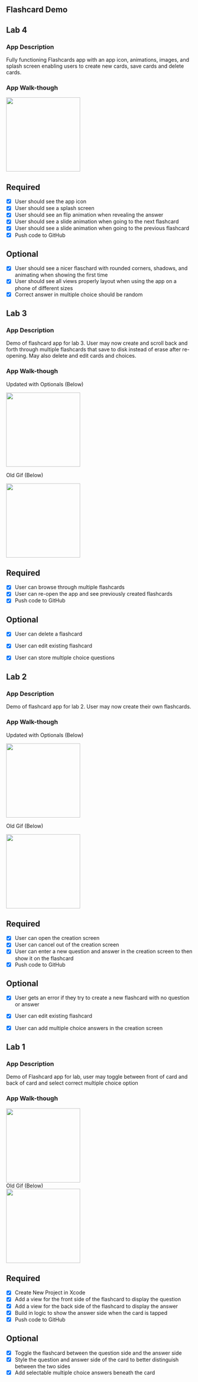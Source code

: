 ## Flashcard Demo

## Lab 4

### App Description
Fully functioning Flashcards app with an app icon, animations, images, and splash screen enabling users to create new cards, save cards and delete cards.

### App Walk-though

<img src="https://media.giphy.com/media/dZvMx8HP2ZYTtp0RAs/giphy.gif" width=200><br>

## Required
- [x] User should see the app icon 
- [x] User should see a splash screen
- [x] User should see an flip animation when revealing the answer
- [x] User should see a slide animation when going to the next flashcard
- [x] User should see a slide animation when going to the previous flashcard
- [x] Push code to GitHub
## Optional
- [x] User should see a nicer flaschard with rounded corners, shadows, and animating when showing the first time
- [x] User should see all views properly layout when using the app on a phone of different sizes
- [x] Correct answer in multiple choice should be random

## Lab 3

### App Description
Demo of flashcard app for lab 3. User may now create and scroll back and forth through multiple flashcards that save to disk instead of erase after re-opening. May also delete and edit cards and choices.

### App Walk-though

Updated with Optionals (Below)<br>

<img src="https://media.giphy.com/media/ch8DNZgyOszxW8Z0KK/giphy.gif" width=200><br>

Old Gif (Below)<br>

<img src="https://media.giphy.com/media/Jmai3r01SvwzjDUxio/giphy.gif" width=200><br>

## Required
- [x] User can browse through multiple flashcards
- [x] User can re-open the app and see previously created flashcards
- [x] Push code to GitHub
## Optional
- [x] User can delete a flashcard
- [x] User can edit existing flashcard
- [x] User can store multiple choice questions


## Lab 2

### App Description
Demo of flashcard app for lab 2. User may now create their own flashcards.

### App Walk-though

Updated with Optionals (Below)<br>

<img src="https://media.giphy.com/media/mBA2LklyzkAzYliBdW/giphy.gif" width=200><br>

Old Gif (Below)<br>

<img src="https://media.giphy.com/media/Quylk3uKNFyLWhdodP/giphy.gif" width=200><br>

## Required
- [x] User can open the creation screen
- [x] User can cancel out of the creation screen
- [x] User can enter a new question and answer in the creation screen to then show it on the flashcard
- [x] Push code to GitHub
## Optional
- [x] User gets an error if they try to create a new flashcard with no question or answer
- [x] User can edit existing flashcard
- [x] User can add multiple choice answers in the creation screen


## Lab 1

### App Description
Demo of Flashcard app for lab, user may toggle between front of card and back of card and select correct multiple choice option

### App Walk-though

<img src="https://media.giphy.com/media/KeX2bGDhPXEK09GhUX/giphy.gif" width=200><br>
Old Gif (Below)  <br>
<img src="https://media.giphy.com/media/LpvB0jLJDWsBfeUrm8/giphy.gif" width=200><br>


## Required
- [x] Create New Project in Xcode
- [x] Add a view for the front side of the flashcard to display the question
- [x] Add a view for the back side of the flashcard to display the answer
- [x] Build in logic to show the answer side when the card is tapped
- [x] Push code to GitHub
## Optional
- [x] Toggle the flashcard between the question side and the answer side
- [x] Style the question and answer side of the card to better distinguish between the two sides
- [x] Add selectable multiple choice answers beneath the card
